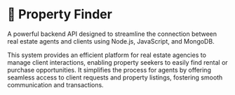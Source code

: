 # 🏡 Property Finder
A powerful backend API designed to streamline the connection between real estate agents and clients using Node.js, JavaScript, and MongoDB.

This system provides an efficient platform for real estate agencies to manage client interactions, enabling property seekers to easily find rental or purchase opportunities. It simplifies the process for agents by offering seamless access to client requests and property listings, fostering smooth communication and transactions.
